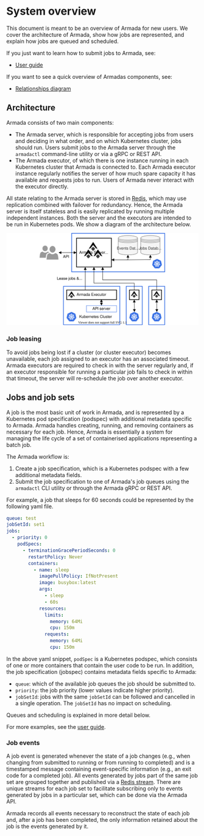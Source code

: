# System overview

This document is meant to be an overview of Armada for new users. We cover the architecture of Armada, show how jobs are represented, and explain how jobs are queued and scheduled.

If you just want to learn how to submit jobs to Armada, see:

- [User guide](../user.md)

If you want to see a quick overview of Armadas components, see:

- [Relationships diagram](./relationships_diagram.md)

## Architecture

Armada consists of two main components:
- The Armada server, which is responsible for accepting jobs from users and deciding in what order, and on which Kubernetes cluster, jobs should run. Users submit jobs to the Armada server through the `armadactl` command-line utility or via a gRPC or REST API.
- The Armada executor, of which there is one instance running in each Kubernetes cluster that Armada is connected to. Each Armada executor instance regularly notifies the server of how much spare capacity it has available and requests jobs to run. Users of Armada never interact with the executor directly.

All state relating to the Armada server is stored in [Redis](https://redis.io/), which may use replication combined with failover for redundancy. Hence, the Armada server is itself stateless and is easily replicated by running multiple independent instances. Both the server and the executors are intended to be run in Kubernetes pods. We show a diagram of the architecture below.

![How Armada works](./batch-api.svg)

### Job leasing

To avoid jobs being lost if a cluster (or cluster executor) becomes unavailable, each job assigned to an executor has an associated timeout. Armada executors are required to check in with the server regularly and, if an executor responsible for running a particular job fails to check in within that timeout, the server will re-schedule the job over another executor.

## Jobs and job sets

A job is the most basic unit of work in Armada, and is represented by a Kubernetes pod specification (podspec) with additional metadata specific to Armada. Armada handles creating, running, and removing containers as necessary for each job. Hence, Armada is essentially a system for managing the life cycle of a set of containerised applications representing a batch job.

The Armada workflow is:

1. Create a job specification, which is a Kubernetes podspec with a few additional metadata fields.
2. Submit the job specification to one of Armada's job queues using the `armadactl` CLI utility or through the Armada gRPC or REST API.

For example, a job that sleeps for 60 seconds could be represented by the following yaml file.

```yaml
queue: test
jobSetId: set1
jobs:
  - priority: 0
    podSpecs:
      - terminationGracePeriodSeconds: 0
        restartPolicy: Never
        containers:
          - name: sleep
            imagePullPolicy: IfNotPresent
            image: busybox:latest
            args:
              - sleep
              - 60s
            resources:
              limits:
                memory: 64Mi
                cpu: 150m
              requests:
                memory: 64Mi
                cpu: 150m
```

In the above yaml snippet, `podSpec` is a Kubernetes podspec, which consists of one or more containers that contain the user code to be run. In addition, the job specification (jobspec) contains metadata fields specific to Armada:

- `queue`: which of the available job queues the job should be submitted to.
- `priority`: the job priority (lower values indicate higher priority).
- `jobSetId`: jobs with the same `jobSetId` can be followed and cancelled in a single operation. The `jobSetId` has no impact on scheduling.

Queues and scheduling is explained in more detail below.

For more examples, see the [user guide](../user.md).

### Job events

A job event is generated whenever the state of a job changes (e.g., when changing from submitted to running or from running to completed) and is a timestamped message containing event-specific information (e.g., an exit code for a completed job). All events generated by jobs part of the same job set are grouped together and published via a [Redis stream](https://redis.io/topics/streams-intro). There are unique streams for each job set to facilitate subscribing only to events generated by jobs in a particular set, which can be done via the Armada API.

Armada records all events necessary to reconstruct the state of each job and, after a job has been completed,  the only information retained about the job is the events generated by it.
